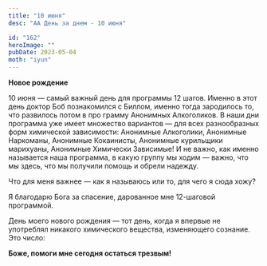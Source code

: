 ```yaml
---
title: "10 июня"
desc: "АА День за днем - 10 июня"

id: "162"
heroImage: ""
pubDate: 2023-05-04
moth: "iyun"
---
```


**Новое рождение**

10 июня — самый важный день для программы 12 шагов. Именно в этот день доктор
Боб познакомился с Биллом, именно тогда зародилось то, что развилось потом в
про грамму Анонимных Алкоголиков. В наши дни программа уже имеет множество
вариантов — для всех разнообразных форм химической зависимости: Анонимные
Алкоголики, Анонимные Наркоманы, Анонимные Кокаинисты, Анонимные курильщики
марихуаны, Анонимные Химически Зависимые! И не важно, как именно называется
наша программа, в какую группу мы ходим — важно, что мы здесь, что мы получили
помощь и обрели надежду.

Что для меня важнее — как я называюсь или то, для чего я сюда хожу?

Я благодарю Бога за спасение, дарованное мне 12-шаговой программой.

День моего нового рождения — тот день, когда я впервые не употреблял никакого
химического вещества, изменяющего сознание. Это число:

**Боже, помоги мне сегодня остаться трезвым!**
